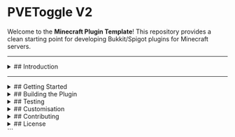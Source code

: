 # PVEToggle V2

Welcome to the **Minecraft Plugin Template**! This repository provides a clean starting point for developing Bukkit/Spigot plugins for Minecraft servers.

---

<details>
<summary>## Introduction</summary>

This template provides:
- A clean and well-organised project structure.
- Command examples to help you get started.
- Configuration support for Bukkit/Spigot plugins.
- Tools and setup for GitHub readiness.

</details>

---

<details>
<summary>## Getting Started</summary>

### Prerequisites
- Java Development Kit (JDK) 8 or above
- Maven build tool
- A Bukkit/Spigot server for testing your plugin

### Setting Up the Project
1. Clone this repository:
   ```bash
   git clone https://github.com/yourusername/minecraft-plugin-template.git
Open the project in your preferred IDE (e.g., IntelliJ IDEA, Eclipse).
Modify the plugin.yml file with your plugin's name, version, and description.
</details>

<details> <summary>## Building the Plugin</summary>
Run Maven to package the plugin:
```bash
mvn clean package
The generated .jar file will be located in the target/ directory.
</details>

<details> <summary>## Testing </summary>
Copy the generated .jar file into your server's plugins folder.
Start or restart your server.
Test the example command:
Use /example in-game to see a response from the plugin.
</details>

<details> <summary>## Customisation</summary>
Main Class: Modify the main plugin logic in src/main/java/com/example/plugin/TemplatePlugin.java.
Commands: Add new commands by creating classes that implement CommandExecutor and registering them in the onEnable() method.
Event Listeners: Add listeners by creating classes that implement Listener and registering them in onEnable().
</details>

<details> <summary>## Contributing</summary>
Feel free to fork this repository and make it your own! Contributions are welcome through pull requests.

</details>

<details> <summary>## License</summary>
This project is licensed under the MIT License. See the LICENSE file for details.

</details> ```
